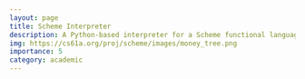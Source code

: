 ```yaml
---
layout: page
title: Scheme Interpreter
description: A Python-based interpreter for a Scheme functional language, implementing a full read‑eval‑print loop and core language features (special forms, user-defined procedures, tokenization, and parsing).
img: https://cs61a.org/proj/scheme/images/money_tree.png
importance: 5
category: academic
---
```


